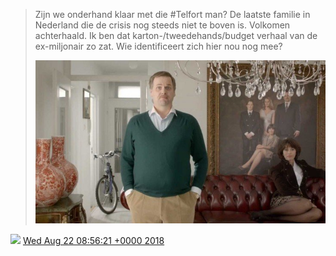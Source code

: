 > Zijn we onderhand klaar met die \#Telfort man? De laatste familie in Nederland die de crisis nog steeds niet te boven is\. Volkomen achterhaald\. Ik ben dat karton\-/tweedehands/budget verhaal van de ex\-miljonair zo zat\. Wie identificeert zich hier nou nog mee? 
> 
> ![](../../media/1032189721726922752-DlMSnhsXoAATdrO.jpg)

<img src="../../media/tweet.ico" width="12" /> [Wed Aug 22 08:56:21 +0000 2018](https://twitter.com/DromerDenker/status/1032189721726922752)